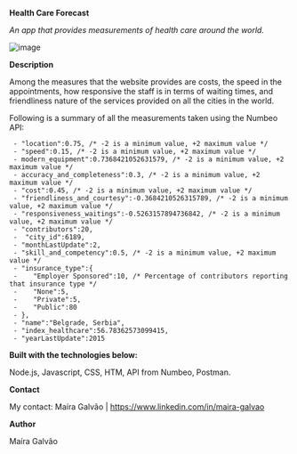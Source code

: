 **Health Care Forecast**

*An app that provides measurements of health care around the world.*

![image](https://user-images.githubusercontent.com/60095149/120079588-3a09ba00-c0bd-11eb-9511-7c43c029e29a.png)


**Description**

Among the measures that the website provides are costs, the speed in the appointments, how responsive the staff is in terms of waiting times, and friendliness nature of the services provided on all the cities in the world. 

Following is a summary of all the measurements taken using the Numbeo API:
```
 - "location":0.75, /* -2 is a minimum value, +2 maximum value */
 - "speed":0.15, /* -2 is a minimum value, +2 maximum value */
 - modern_equipment":0.7368421052631579, /* -2 is a minimum value, +2 maximum value */
 - accuracy_and_completeness":0.3, /* -2 is a minimum value, +2 maximum value */
 - "cost":0.45, /* -2 is a minimum value, +2 maximum value */
 - "friendliness_and_courtesy":-0.3684210526315789, /* -2 is a minimum value, +2 maximum value */
 - "responsiveness_waitings":-0.5263157894736842, /* -2 is a minimum value, +2 maximum value */
 - "contributors":20,
 -  "city_id":6189,
 - "monthLastUpdate":2,
 - "skill_and_competency":0.5, /* -2 is a minimum value, +2 maximum value */
 - "insurance_type":{
 -    "Employer Sponsored":10, /* Percentage of contributors reporting that insurance type */
 -    "None":5,
 -    "Private":5,
 -    "Public":80
 - },
 - "name":"Belgrade, Serbia",
 - "index_healthcare":56.78362573099415,
 - "yearLastUpdate":2015
```

**Built with the technologies below:**

Node.js, Javascript, CSS, HTM, API from Numbeo, Postman.

**Contact**

My contact: Maíra Galvão | https://www.linkedin.com/in/maira-galvao

**Author**

Maíra Galvão

